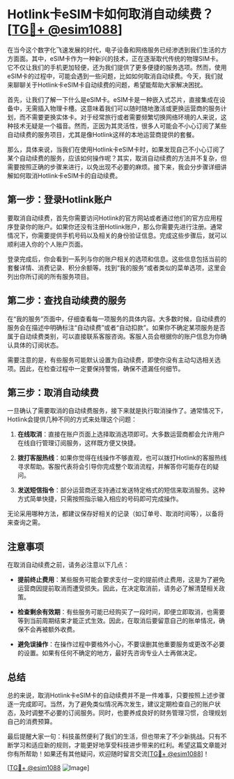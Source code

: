 # Hotlink卡eSIM卡如何取消自动续费？[[TG💪+ @esim1088](https://t.me/s/esim1088)]

在当今这个数字化飞速发展的时代，电子设备和网络服务已经渗透到我们生活的方方面面。其中，eSIM卡作为一种新兴的技术，正在逐渐取代传统的物理SIM卡。它不仅让我们的手机更加轻便，还为我们提供了更多便捷的服务选项。然而，使用eSIM卡的过程中，可能会遇到一些问题，比如如何取消自动续费。今天，我们就来聊聊关于Hotlink卡eSIM卡自动续费的问题，希望能帮助大家解决困扰。

首先，让我们了解一下什么是eSIM卡。eSIM卡是一种嵌入式芯片，直接集成在设备中，无需插入物理卡槽。这意味着我们可以随时随地激活或更换运营商的服务计划，而不需要更换实体卡。对于经常旅行或者需要频繁切换网络环境的人来说，这种技术无疑是一个福音。然而，正因为其灵活性，很多人可能会不小心订阅了某些自动续费的服务项目，尤其是像Hotlink这样的本地运营商提供的套餐。

那么，具体来说，当我们在使用Hotlink卡eSIM卡时，如果发现自己不小心订阅了某个自动续费的服务，应该如何操作呢？其实，取消自动续费的方法并不复杂，但需要按照正确的步骤来进行，以免出现不必要的麻烦。接下来，我会分步骤详细讲解如何取消Hotlink卡eSIM卡的自动续费。

## 第一步：登录Hotlink账户

要取消自动续费，首先你需要访问Hotlink的官方网站或者通过他们的官方应用程序登录你的账户。如果你还没有注册Hotlink账户，那么你需要先进行注册。通常情况下，你需要提供手机号码以及相关的身份验证信息。完成这些步骤后，就可以顺利进入你的个人账户页面。

登录完成后，你会看到一系列与你的账户相关的选项和信息。这些信息包括当前的套餐详情、消费记录、积分余额等。找到“我的服务”或者类似的菜单选项，这里会列出你所订阅的所有服务项目。

## 第二步：查找自动续费的服务

在“我的服务”页面中，仔细查看每一项服务的具体内容。大多数时候，自动续费的服务会在描述中明确标注“自动续费”或者“自动扣款”。如果你不确定某项服务是否属于自动续费类别，可以直接联系客服咨询。客服人员会根据你的账户信息为你确认具体的订阅状态。

需要注意的是，有些服务可能默认设置为自动续费，即使你没有主动勾选相关选项。因此，在检查过程中一定要保持警惕，确保不遗漏任何细节。

## 第三步：取消自动续费

一旦确认了需要取消的自动续费服务，接下来就是执行取消操作了。通常情况下，Hotlink会提供几种不同的方式来处理这个问题：

1. **在线取消**：直接在账户页面上选择取消选项即可。大多数运营商都会允许用户在线自行管理订阅服务，这样既方便又快捷。
   
2. **拨打客服热线**：如果你觉得在线操作不够直观，也可以拨打Hotlink的客服热线寻求帮助。客服代表将会引导你完成整个取消流程，并解答你可能存在的疑问。

3. **发送短信指令**：部分运营商还支持通过发送特定格式的短信来取消服务。这种方式简单快捷，只需按照指示输入相应的号码即可完成操作。

无论采用哪种方法，都建议保存好相关的记录（如订单号、取消时间等），以备将来查询之需。

## 注意事项

在取消自动续费之前，请务必注意以下几点：

- **提前终止费用**：某些服务可能会要求支付一定的提前终止费用，这是为了避免运营商因提前取消而遭受损失。因此，在决定取消前，请务必了解清楚相关政策。
  
- **检查剩余有效期**：有些服务可能已经购买了一段时间，即便立即取消，也需要等到当前周期结束才能正式生效。因此，在取消后要留意自己的账单情况，确保不会再被额外收费。

- **避免误操作**：在操作过程中要格外小心，不要误删其他重要服务或更改不必要的设置。如果有任何不确定的地方，最好先咨询专业人士再做决定。

## 总结

总的来说，取消Hotlink卡eSIM卡的自动续费并不是一件难事，只要按照上述步骤逐一完成即可。当然，为了避免类似情况再次发生，建议定期检查自己的账户状态，及时调整不必要的订阅服务。同时，也要养成良好的财务管理习惯，合理规划自己的消费预算。

最后提醒大家一句：科技虽然便利了我们的生活，但也带来了不少新挑战。只有不断学习和适应新的规则，才能更好地享受科技进步带来的红利。希望这篇文章能对你有所帮助！如果还有其他疑问，欢迎随时留言交流[[TG💪+ @esim1088](https://t.me/s/esim1088)]！

[[TG💪+ @esim1088](https://t.me/s/esim1088) ![Image](https://i.postimg.cc/4NQfJmqS/Snipaste-2025-05-13-00-14-12.png)]